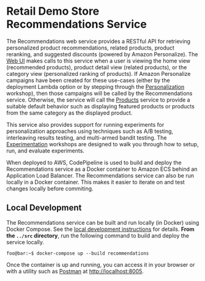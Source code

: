 # Retail Demo Store Recommendations Service

The Recommendations web service provides a RESTful API for retrieving personalized product recommendations,
 related products, product reranking, and suggested discounts (powered by Amazon Personalize).
  The [Web UI](../web-ui) makes calls to this service when a user is viewing the home view (recommended products), product detail view (related products), or the category view (personalized ranking of products). If Amazon Personalize campaigns have been created for these use-cases (either by the deployment Lambda option or by stepping through the [Personalization](../../workshop/1-Personalization/1.1-Personalize.ipynb) workshop), then those campaigns will be called by the Recommendations service. Otherwise, the service will call the [Products](../products) service to provide a suitable default behavior such as displaying featured products or products from the same category as the displayed product.

This service also provides support for running experiments for personalization approaches using techniques such as A/B testing, interleaving results testing, and multi-armed bandit testing. The [Experimentation](../../workshop/3-Experimentation/3.1-Overview.ipynb) workshops are designed to walk you through how to setup, run, and evaluate experiments.

When deployed to AWS, CodePipeline is used to build and deploy the Recommendations service as a Docker container to Amazon ECS behind an Application Load Balancer. The Recommendations service can also be run locally in a Docker container. This makes it easier to iterate on and test changes locally before commiting.

## Local Development

The Recommendations service can be built and run locally (in Docker) using Docker Compose. See the [local development instructions](../) for details. **From the `../src` directory**, run the following command to build and deploy the service locally.

```console
foo@bar:~$ docker-compose up --build recommendations
```

Once the container is up and running, you can access it in your browser or with a utility such as [Postman](https://www.postman.com/) at [http://localhost:8005](http://localhost:8005).
